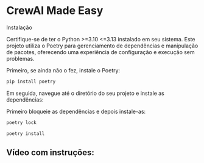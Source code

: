 # CrewAI Made Easy

Instalação

Certifique-se de ter o Python >=3.10 <=3.13 instalado em seu sistema. Este projeto utiliza o Poetry para gerenciamento de dependências e manipulação de pacotes, oferecendo uma experiência de configuração e execução sem problemas.

Primeiro, se ainda não o fez, instale o Poetry:

```bash
pip install poetry
```
Em seguida, navegue até o diretório do seu projeto e instale as dependências:

Primeiro bloqueie as dependências e depois instale-as:
```bash
poetry lock
```
```bash
poetry install
```

## Vídeo com instruções: 
